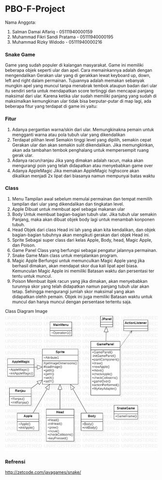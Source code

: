 # PBO-F-Project

Nama Anggota:
1. Salman Damai Alfariq           - 05111940000159
2. Muhammad Fikri Sandi Pratama   - 05111940000195
3. Muhammad Rizky Widodo          - 05111940000216

### Snake Game
<p>Game yang sudah populer di kalangan masyarakat. Game ini memiliki beberapa objek seperti ular dan apel. Cara memainkannya adalah dengan mengendalikan Gerakan ular yang di gerakkan lewat keyboard up, down, left and right dalam permainan. Tujuannya adalah memakan sebanyak mungkin apel yang muncul tanpa menabrak tembok ataupun badan dari ular itu sendiri serta untuk mendapatkan score tertinggi dan mencapai panjang maksimal dari ular. Karena ketika ular sudah memiliki panjang yang sudah di maksimalkan kemungkinan ular tidak bisa berputar-putar di map lagi, ada beberapa fitur yang terdapat di game ini yaitu: </p>

### Fitur
1.	Adanya pergantian warna/skin dari ular.
Memungkinakna pemain untuk mengganti warna atau pola tubuh ular yang dikendalikan
2.	Terdapat pilihan level
Semakin tinggi level yang dipilih, semakin cepat Gerakan ular dan akan semakin sulit dikendalikan. Jika memungkinkan, akan ada tambahan tembok penghalang untuk mempersempit ruang gerak ular.
3.	Adanya racun/ranjau
Jika yang dimakan adalah racun, maka akan mengurangi poin yang telah didapatkan atau menyebabkan game over
4. Adanya AppleMagic
Jika memakan AppleMagic highscore akan dikalikan menjadi 2x lipat dari biasanya namun mempunyai batas waktu

### Class
1.	Menu
Tampilan awal sebelum memulai permainan dan tempat memilih tampilan dari ular yang dikendalikan dan tingkatan level.
2.	Apple
Dibuat untuk membuat apel sebagai makanan ular
3.	Body
Untuk membuat bagian-bagian tubuh ular. Jika tubuh ular semakin Panjang, maka akan dibuat objek body lagi untuk menambah konponen tubuh.
4.	Head
Objek dari class Head ini lah yang akan kita kendalikan, dan objek bagian-bagian tubuhnya akan mengikuti gerakan dari objek  Head ini.
5.	Sprite
Sebagai super class dari kelas Apple, Body, head, Magic Apple, dan Poison.
6.	Game Panel
Class yang berfungsi sebagai pengatur jalannya permainan.
7.	Snake Game
Main class untuk menjalankan program.
5.	Magic Apple
Berfungsi untuk memunculkan Magic Apple yang jika berhasil dimakan, akan mendapat skor dua kali lipat apel biasa. Kemunculan Magic Apple ini memiliki Batasan waktu dan persentasi ter tentu untuk muncul.
6.	Poison
Membuat ibjek racun yang jika dimakan, akan menyebabkan turunnya skor yang telah didapatkan namun panjang tubuh ular akan tetap. Sehingga mengurangi jumlah skor maksimal yang akan didapatkan olehh pemain. Objek ini juga memiliki Batasan waktu untuk muncul dan hanya muncul dengan persentase tertentu saja.

Class Diagram Image
![](Snake%20UML%20Umum.jpg)

### Refrensi
http://zetcode.com/javagames/snake/

